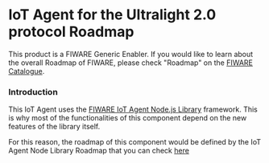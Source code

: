 # IoT Agent for the Ultralight 2.0 protocol Roadmap

This product is a FIWARE Generic Enabler. If you would like to learn about the overall Roadmap of FIWARE, please check
"Roadmap" on the [FIWARE Catalogue](https://www.fiware.org/developers/catalogue/).

### Introduction

This IoT Agent uses the [FIWARE IoT Agent Node.js Library](https://github.com/telefonicaid/iotagent-node-lib) framework. 
This is why most of the functionalities of this component depend on the new features of the library itself. 

For this reason, the roadmap of this component would be defined by the IoT Agent Node Library Roadmap that you can check
[here](https://github.com/telefonicaid/iotagent-node-lib/blob/master/docs/roadmap.md)

